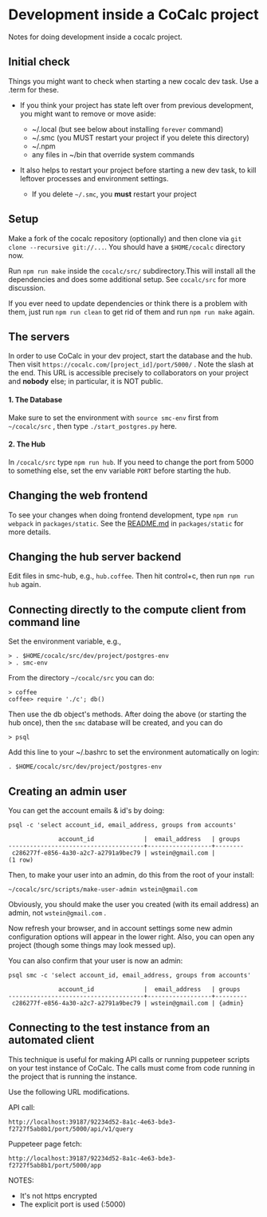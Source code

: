 # Development inside a CoCalc project

Notes for doing development inside a cocalc project.

## Initial check

Things you might want to check when starting a new cocalc dev task. Use a .term for these.

- If you think your project has state left over from previous development, you might want to remove or move aside:
  - ~/.local (but see below about installing `forever` command)
  - ~/.smc (you MUST restart your project if you delete this directory)
  - ~/.npm
  - any files in ~/bin that override system commands

- It also helps to restart your project before starting a new dev task, to kill leftover processes and environment settings.
  - If you delete `~/.smc`, you **must** restart your project

## Setup

Make a fork of the cocalc repository (optionally) and then clone via `git clone --recursive git://...`.
You should have a `$HOME/cocalc` directory now.

Run `npm run make` inside the `cocalc/src/` subdirectory.This will install all the dependencies and does some additional setup. See `cocalc/src` for more discussion.

If you ever need to update dependencies or think there is a problem with them,
just run `npm run clean` to get rid of them and run `npm run make` again.

## The servers

In order to use CoCalc in your dev project, start the database and the hub.  Then visit `https://cocalc.com/[project_id]/port/5000/` .  Note the slash at the end.  This URL is accessible precisely to collaborators on your project and **nobody** else; in particular, it is NOT public.

#### 1. The Database

Make sure to set the environment with `source smc-env` first from `~/cocalc/src` , then type `./start_postgres.py` here.

#### 2. The Hub

In `/cocalc/src` type `npm run hub`.  If you need to change the port from 5000 to something else, set the env variable `PORT` before starting the hub.

## Changing the web frontend

To see your changes when doing frontend development, type `npm run webpack` in `packages/static`.  See the [README.md](http://README.md) in `packages/static` for more details.

## Changing the hub server backend

Edit files in smc-hub, e.g., `hub.coffee`.  Then hit control+c, then run `npm run hub` again. 

## Connecting directly to the compute client from command line

Set the environment variable, e.g.,

    > . $HOME/cocalc/src/dev/project/postgres-env
    > . smc-env

From the directory `~/cocalc/src` you can do:

    > coffee
    coffee> require './c'; db()

Then use the db object's methods.  After doing the above (or starting the hub once), then the `smc` database will be created, and you can do

    > psql

Add this line to your ~/.bashrc to set the environment automatically on login:

    . $HOME/cocalc/src/dev/project/postgres-env

## Creating an admin user

You can get the account emails & id's by doing:

    psql -c 'select account_id, email_address, groups from accounts'

                  account_id              |  email_address   | groups
    --------------------------------------+------------------+--------
     c286277f-e856-4a30-a2c7-a2791a9bec79 | wstein@gmail.com |
    (1 row)

Then, to make your user into an admin, do this from the root of your install:

    ~/cocalc/src/scripts/make-user-admin wstein@gmail.com

Obviously, you should make the user you created (with its email address) an admin, not `wstein@gmail.com` .

Now refresh your browser, and in account settings some new admin configuration options will appear in the lower right.  Also, you can open any project (though some things may look messed up).

You can also confirm that your user is now an admin:

    psql smc -c 'select account_id, email_address, groups from accounts'

                  account_id              |  email_address   | groups
    --------------------------------------+------------------+---------
     c286277f-e856-4a30-a2c7-a2791a9bec79 | wstein@gmail.com | {admin}

## Connecting to the test instance from an automated client

This technique is useful for making API calls or running puppeteer scripts on your test instance of CoCalc. The calls must come from code running in the project that is running the instance.

Use the following URL modifications.

API call:

    http://localhost:39187/92234d52-8a1c-4e63-bde3-f2727f5ab8b1/port/5000/api/v1/query

Puppeteer page fetch:

    http://localhost:39187/92234d52-8a1c-4e63-bde3-f2727f5ab8b1/port/5000/app

NOTES:

- It's not https encrypted
- The explicit port is used (:5000)
